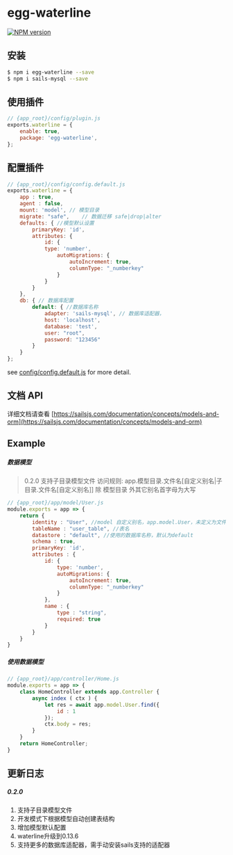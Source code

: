 # egg-waterline

[![NPM version][npm-image]][npm-url]


[npm-image]: https://img.shields.io/npm/v/egg-waterline.svg?style=flat-square
[npm-url]: https://npmjs.org/package/egg-waterline


<!--
Description here.
-->

## 安装

```bash
$ npm i egg-waterline --save
$ npm i sails-mysql --save
```

## 使用插件

```js
// {app_root}/config/plugin.js
exports.waterline = {
    enable: true,
    package: 'egg-waterline',
};
```

## 配置插件

```js
// {app_root}/config/config.default.js
exports.waterline = {
    app : true,
    agent : false,
    mount: 'model', // 模型目录
    migrate: "safe", 	// 数据迁移 safe|drop|alter
    defaults: { //模型默认设置
        primaryKey: 'id',
        attributes: {
            id: { 
            type: 'number', 
                autoMigrations: { 
                    autoIncrement: true,
                    columnType: "_numberkey"
                } 
            }
        }
    },
    db: { // 数据库配置
        default: { //数据库名称
            adapter: 'sails-mysql', // 数据库适配器，
            host: 'localhost',
            database: 'test',
            user: "root",
            password: "123456"
        }
    }
};
```
see [config/config.default.js](config/config.default.js) for more detail.

## 文档 API

详细文档请查看 [https://sailsjs.com/documentation/concepts/models-and-orm](https://sailsjs.com/documentation/concepts/models-and-orm)

## Example

##### 数据模型
> 0.2.0 支持子目录模型文件
> 访问规则: app.模型目录.文件名[自定义别名|子目录.文件名[自定义别名]]
> 除 模型目录 外其它别名首字母为大写

```js
// {app_root}/app/model/User.js
module.exports = app => {
    return {
        identity : "User", //model 自定义别名，app.model.User，未定义为文件名
        tableName : "user_table", //表名
        datastore : "default", //使用的数据库名称，默认为default
        schema : true,
        primaryKey: 'id',
        attributes : {
            id: { 
                type: 'number', 
                autoMigrations: { 
                    autoIncrement: true,
                    columnType: "_numberkey"
                } 
            },
            name : {
                type : "string",
                required: true
            }
        }
    }
}
```

##### 使用数据模型
```js
// {app_root}/app/controller/Home.js
module.exports = app => {
    class HomeController extends app.Controller {
        async index ( ctx ) {
            let res = await app.model.User.find({
                id : 1
            });
            ctx.body = res;
        }
    }
    return HomeController;
}
```

## 更新日志
##### 0.2.0
1. 支持子目录模型文件
2. 开发模式下根据模型自动创建表结构
3. 增加模型默认配置
4. waterline升级到0.13.6
5. 支持更多的数据库适配器，需手动安装sails支持的适配器


